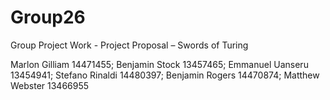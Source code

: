 # Group26
Group Project Work - Project Proposal – Swords of Turing


Marlon Gilliam 14471455;
Benjamin Stock 13457465;
Emmanuel Uanseru 13454941;
Stefano Rinaldi 14480397;
Benjamin Rogers 14470874;
Matthew Webster 13466955
